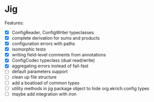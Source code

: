 # Jig

Features:
- [X] ConfigReader, ConfigWriter typeclasses
- [X] complete derivation for sums and products
- [X] configuration errors with paths
- [X] isomorphic tests
- [X] writing field-level comments from annotations
- [X] ConfigCodec typeclass (dual read/write)
- [X] aggregating errors instead of fail-fast
- [ ] default parameters support
- [ ] clean up file structure
- [ ] add a boatload of common types
- [ ] utility methods in jig package object to hide org.ekrich.config types
- [ ] maybe add integration with iron